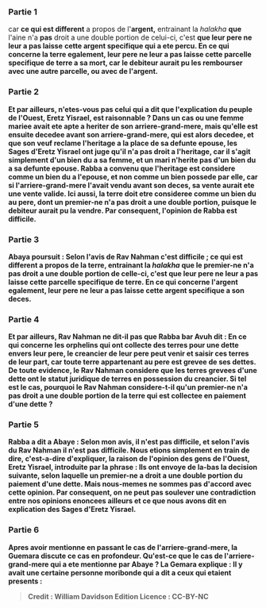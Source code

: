 
### Partie 1
car <b>ce qui est different</b> a propos de l'<b>argent,</b> entrainant la <i>halakha</i> <b>que</b> l'aine n'a <b>pas</b> droit a une double portion de celui-ci, c'est <b>que leur pere ne leur a pas laisse</b> <b>cette <b>argent</b> specifique qui a ete percu. En ce qui concerne la <b>terre egalement, leur pere ne leur a pas laisse</b> <b>cette</b> parcelle specifique de <b>terre</b> a sa mort, car le debiteur aurait pu les rembourser avec une autre parcelle, ou avec de l'argent.

### Partie 2
<b>Et par ailleurs, n'etes-vous pas</b> celui <b>qui a dit</b> que <b>l'explication du peuple de l'Ouest,</b> Eretz Yisrael, <b>est raisonnable ? </b> Dans un cas ou une femme mariee avait ete apte a heriter de son arriere-grand-mere, mais qu'elle est ensuite decedee avant son arriere-grand-mere, qui est alors decedee, et que son veuf reclame l'heritage a la place de sa defunte epouse, les Sages d'Eretz Yisrael ont juge qu'il n'a pas droit a l'heritage, car il s'agit simplement d'un bien du a sa femme, et un mari n'herite pas d'un bien du a sa defunte epouse. Rabba a convenu que l'heritage est considere comme un bien du a l'epouse, et non comme un bien possede par elle, <b>car si l'arriere-<b>grand-mere l'avait vendu avant</b> son deces, <b>sa vente aurait ete</b> une <b>vente valide.</b> Ici aussi, la terre doit etre consideree comme un bien du au pere, dont un premier-ne n'a pas droit a une double portion, puisque le debiteur aurait pu la vendre. Par consequent, l'opinion de Rabba est difficile.

### Partie 3
Abaya poursuit : <b>Selon</b> l'avis de <b>Rav Nahman</b> c'est <b>difficile ; ce qui est different</b> a propos de la <b>terre,</b> entrainant la <i>halakha</i> <b>que</b> le premier-ne n'a <b>pas</b> droit a une double portion de celle-ci, c'est <b>que leur pere ne leur a pas laisse</b> <b>cette</b> parcelle specifique de <b>terre. </b> En ce qui concerne l'<b>argent egalement, leur pere ne leur a pas laisse</b> <b>cette</b> <b>argent</b> specifique a son deces.

### Partie 4
<b>Et par ailleurs, Rav Nahman ne dit-il pas</b> que <b>Rabba bar Avuh dit :</b> En ce qui concerne les <b>orphelins qui ont collecte des terres pour une dette envers leur pere,</b> le <b>creancier</b> de leur pere peut <b>venir et saisir ces</b> terres <b>de leur part,</b> car toute terre appartenant au pere est grevee de ses dettes. De toute evidence, le Rav Nahman considere que les terres grevees d'une dette ont le statut juridique de terres en possession du creancier. Si tel est le cas, pourquoi le Rav Nahman considere-t-il qu'un premier-ne n'a pas droit a une double portion de la terre qui est collectee en paiement d'une dette ?

### Partie 5
Rabba <b>a dit a</b> Abaye : <b>Selon mon</b> avis, il <b>n'est pas difficile, et selon</b> l'avis du <b>Rav Nahman</b> il <b>n'est pas difficile. Nous etions</b> simplement en train de <b>dire,</b> c'est-a-dire d'expliquer, <b>la raison</b> de l'opinion <b>des gens de l'Ouest,</b> Eretz Yisrael, introduite par la phrase : Ils ont envoye de la-bas la decision suivante, selon laquelle un premier-ne a droit a une double portion du paiement d'une dette. <b>Mais nous-memes ne sommes pas d'accord</b> avec cette opinion. Par consequent, on ne peut pas soulever une contradiction entre nos opinions enoncees ailleurs et ce que nous avons dit en explication des Sages d'Eretz Yisrael.

### Partie 6
Apres avoir mentionne en passant le cas de l'arriere-grand-mere, la Guemara discute ce cas en profondeur. <b>Qu'est-ce que</b> le cas de l'arriere-<b>grand-mere</b> qui a ete mentionne par Abaye ? La Gemara explique : Il y avait <b>une certaine</b> personne moribonde <b>qui a dit a</b> ceux qui etaient presents :

>Credit : William Davidson Edition
>Licence : CC-BY-NC